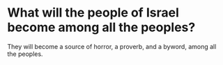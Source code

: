 # What will the people of Israel become among all the peoples?

They will become a source of horror, a proverb, and a byword, among all the peoples.
